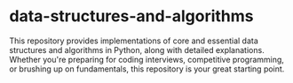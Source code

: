 # data-structures-and-algorithms

This repository provides implementations of core and essential data structures and algorithms in Python, along with detailed explanations. Whether you're preparing for coding interviews, competitive programming, or brushing up on fundamentals, this repository is your great starting point.
